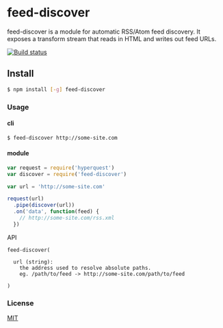 # feed-discover
feed-discover is a module for automatic RSS/Atom feed discovery. It exposes a transform stream that reads in HTML and writes out feed URLs.

[![Build status](https://travis-ci.org/michaelrhodes/feed-discover.svg?branch=master)](https://travis-ci.org/michaelrhodes/feed-discover)

## Install
``` sh
$ npm install [-g] feed-discover
```

### Usage
#### cli
``` sh
$ feed-discover http://some-site.com
```

#### module
``` js
var request = require('hyperquest')
var discover = require('feed-discover')

var url = 'http://some-site.com'

request(url)
  .pipe(discover(url))
  .on('data', function(feed) {
    // http://some-site.com/rss.xml
  })
```

API
``` 
feed-discover(
  
  url (string):
    the address used to resolve absolute paths.
    eg. /path/to/feed -> http://some-site.com/path/to/feed

)
```

### License
[MIT](http://opensource.org/licenses/MIT)
